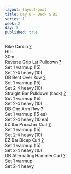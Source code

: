 ```yaml
---
layout: layout-post
title: Day 8 — Back & Bi
series: 1
week: 2
day: 8
published: true
---
```


<div class="ex_list">

  <div class="ex">
    <div class="name">
      Bike Cardio
      <a href="https://www.youtube.com/watch?v=WRylMkvahjM" target="_blank">?</a>
    </div>
    <div class="set">HIIT </div>
    <div class="rep">30m</div>
  </div>

  <div class="ex">
    <div class="name">
      Reverse Grip Lat Pulldown
      <a href="https://www.youtube.com/watch?v=apzFTbsm7HU" target="_blank">?</a>
    </div>
    <div class="set">Set 1 warmup (15)</div>
    <div class="rep">Set 2-4 heavy (10)</div>
  </div>

  <div class="ex">
    <div class="name">
      DB Bent Over Row
      <a href="https://www.youtube.com/watch?v=6TSP1TRMUzs" target="_blank">?</a>
    </div>
    <div class="set">Set 1 warmup (15)</div>
    <div class="rep">Set 2-4 heavy (10)</div>
  </div>

  <div class="ex">
    <div class="name">
      Straight Bar Pulldown (back)
      <a href="https://www.youtube.com/watch?v=AjCCGN2tU3Q" target="_blank">?</a>
    </div>
    <div class="set">Set 1 warmup (15)</div>
    <div class="rep">Set 2-4 heavy (10)</div>
  </div>

  <div class="ex">
    <div class="name">
      DB One Arm Row
      <a href="https://www.youtube.com/watch?v=pYcpY20QaE8" target="_blank">?</a>
    </div>
    <div class="set">Set 1 warmup (15 ea)</div>
    <div class="rep">Set 2-4 heavy (10 ea)</div>
  </div>

  <div class="ex">
    <div class="name">
      EZ Bar Preacher Curl
      <a href="https://www.youtube.com/watch?v=SCx2RmWT0G4" target="_blank">?</a>
    </div>
    <div class="set">Set 1 warmup (15)</div>
    <div class="rep">Set 2-4 heavy (10)</div>
  </div>

  <div class="ex">
    <div class="name">
      EZ Bar Bicep Curl
      <a href="https://www.youtube.com/watch?v=zG2xJ0Q5QtI" target="_blank">?</a>
    </div>
    <div class="set">Set 1 warmup (15)</div>
    <div class="rep">Set 2-4 heavy (10)</div>
  </div>

  <div class="ex">
    <div class="name">
      DB Alternating Hammer Curl
      <a href="https://www.youtube.com/watch?v=zC3nLlEvin4" target="_blank">?</a>
    </div>
    <div class="set">Set 1 warmup </div>
    <div class="rep">Set 2-4 heavy</div>
  </div>
</div>




